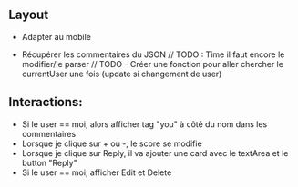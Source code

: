 ## Layout

- Adapter au mobile

- Récupérer les commentaires du JSON
  // TODO : Time il faut encore le modifier/le parser
  // TODO - Créer une fonction pour aller chercher le currentUser une fois (update si changement de user)

## Interactions:

- Si le user == moi, alors afficher tag "you" à côté du nom dans les commentaires
- Lorsque je clique sur + ou -, le score se modifie
- Lorsque je clique sur Reply, il va ajouter une card avec le textArea et le button "Reply"
- Si le user == moi, afficher Edit et Delete
